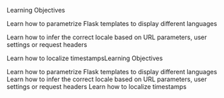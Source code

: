 Learning Objectives

Learn how to parametrize Flask templates to display different languages

Learn how to infer the correct locale based on URL parameters, user settings or request headers

Learn how to localize timestampsLearning Objectives

Learn how to parametrize Flask templates to display different languages
Learn how to infer the correct locale based on URL parameters, user settings or request headers
Learn how to localize timestamps
